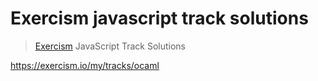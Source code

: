 # Exercism javascript track solutions
> [Exercism](https://exercism.io/) JavaScript Track Solutions


https://exercism.io/my/tracks/ocaml
